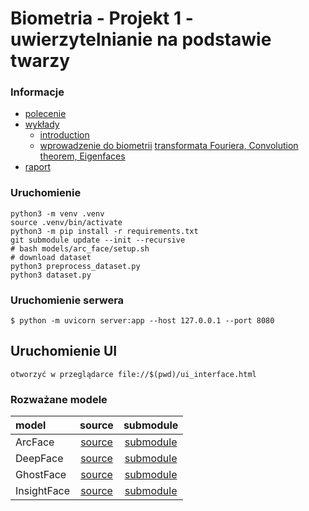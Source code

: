 # Biometria - Projekt 1 - uwierzytelnianie na podstawie twarzy

### Informacje
* [polecenie](https://www.syga.ai.pwr.edu.pl/courses/bio/P1.pdf)
* [wykłady](https://www.syga.ai.pwr.edu.pl/courses/bio/lec.html)
  * [introduction](https://www.syga.ai.pwr.edu.pl/courses/bio/lec.html)
  * [wprowadzenie do biometrii](https://www.syga.ai.pwr.edu.pl/courses/bio/l01.pdf)
    [transformata Fouriera, Convolution theorem, Eigenfaces](https://www.syga.ai.pwr.edu.pl/courses/bio/l03.pdf)
* [raport](./raport.pdf)
### Uruchomienie
```
python3 -m venv .venv
source .venv/bin/activate
python3 -m pip install -r requirements.txt
git submodule update --init --recursive
# bash models/arc_face/setup.sh
# download dataset
python3 preprocess_dataset.py
python3 dataset.py
```
### Uruchomienie serwera
```
$ python -m uvicorn server:app --host 127.0.0.1 --port 8080
```
## Uruchomienie UI
```
otworzyć w przeglądarce file://$(pwd)/ui_interface.html
```
### Rozważane modele
| model | source | submodule |
|:-|:-:|:-:|
|ArcFace | [source](https://github.com/ronghuaiyang/arcface-pytorch) | [submodule](./models/arc_face/) |
|DeepFace | [source](https://github.com/serengil/deepface) | [submodule](./models/deep_face/) |
|GhostFace | [source](https://github.com/Hazqeel09/ellzaf_ml#ghostfacenets) | [submodule](./models/ghost_face/) |
|InsightFace | [source](https://github.com/TreB1eN/InsightFace_Pytorch) | [submodule](./models/insight_face/) |
